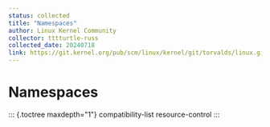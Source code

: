 ```yaml
---
status: collected
title: "Namespaces"
author: Linux Kernel Community
collector: tttturtle-russ
collected_date: 20240718
link: https://git.kernel.org/pub/scm/linux/kernel/git/torvalds/linux.git/tree/Documentation/admin-guide/namespaces/index.rst
---
```


# Namespaces

::: {.toctree maxdepth="1"}
compatibility-list resource-control
:::
